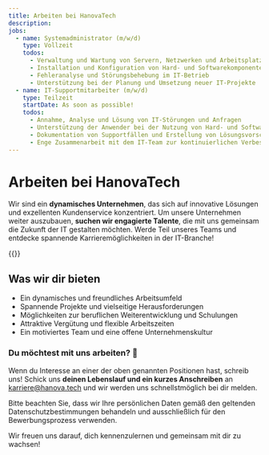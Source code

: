 ```yaml
---
title: Arbeiten bei HanovaTech
description: 
jobs:
  - name: Systemadministrator (m/w/d)
    type: Vollzeit
    todos:
      - Verwaltung und Wartung von Servern, Netzwerken und Arbeitsplatzrechnern
      - Installation und Konfiguration von Hard- und Softwarekomponenten
      - Fehleranalyse und Störungsbehebung im IT-Betrieb
      - Unterstützung bei der Planung und Umsetzung neuer IT-Projekte
  - name: IT-Supportmitarbeiter (m/w/d)
    type: Teilzeit
    startDate: As soon as possible!
    todos:
      - Annahme, Analyse und Lösung von IT-Störungen und Anfragen
      - Unterstützung der Anwender bei der Nutzung von Hard- und Software
      - Dokumentation von Supportfällen und Erstellung von Lösungsvorschlägen
      - Enge Zusammenarbeit mit dem IT-Team zur kontinuierlichen Verbesserung des Supports
---
```


# Arbeiten bei HanovaTech
Wir sind ein **dynamisches Unternehmen**, das sich auf innovative Lösungen und exzellenten Kundenservice konzentriert. Um unsere Unternehmen weiter auszubauen, **suchen wir engagierte Talente**, die mit uns gemeinsam die Zukunft der IT gestalten möchten. Werde Teil unseres Teams und entdecke spannende Karrieremöglichkeiten in der IT-Branche!

{{<careerList>}}

## Was wir dir bieten
- Ein dynamisches und freundliches Arbeitsumfeld
- Spannende Projekte und vielseitige Herausforderungen
- Möglichkeiten zur beruflichen Weiterentwicklung und Schulungen
- Attraktive Vergütung und flexible Arbeitszeiten
- Ein motiviertes Team und eine offene Unternehmenskultur

### Du möchtest mit uns arbeiten? 🎉
Wenn du Interesse an einer der oben genannten Positionen hast, schreib uns! Schick uns **deinen Lebenslauf und ein kurzes Anschreiben** an [karriere@hanova.tech](mailto:karriere@hanova.tech) und wir werden uns schnellstmöglich bei dir melden.

Bitte beachten Sie, dass wir Ihre persönlichen Daten gemäß den geltenden Datenschutzbestimmungen behandeln und ausschließlich für den Bewerbungsprozess verwenden.

Wir freuen uns darauf, dich kennenzulernen und gemeinsam mit dir zu wachsen!